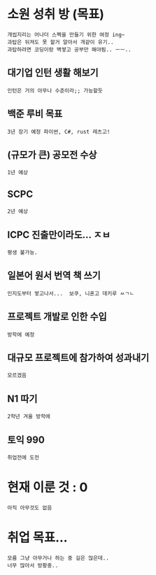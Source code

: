 # 소원 성취 방 (목표)
    개씹지리는 어나더 스펙을 만들기 위한 여정 ing~
    과탑은 뒤져도 못 할거 알아서 개같이 유기..
    과탑하려면 코딩이랑 벽쌓고 공부만 해야됨.. ㅡㅡ..
    
## 대기업 인턴 생활 해보기
    인턴은 거의 아무나 수준이라;; 가능할듯
## 백준 루비 목표
    3년 장기 예정 파이썬, C#, rust 레츠고!
## (규모가 큰) 공모전 수상
    1년 예상
## SCPC
    2년 예상
## ICPC 진출만이라도... ㅈㅂ
    평생 불가능.
## 일본어 원서 번역 책 쓰기
    인지도부터 쌓고나서...  보쿠, 니혼고 데키루 ㅆㄱㄴ
## 프로젝트 개발로 인한 수입
    방학에 예정
## 대규모 프로젝트에 참가하여 성과내기
    모르겠음
## N1 따기
    2학년 겨울 방학에
## 토익 990
    취업전에 도전

# 현재 이룬 것 : 0
    아직 아무것도 없음
# 취업 목표...
    모름 그냥 아무거나 하는 중 길은 많은데..
    너무 많아서 방황중..
